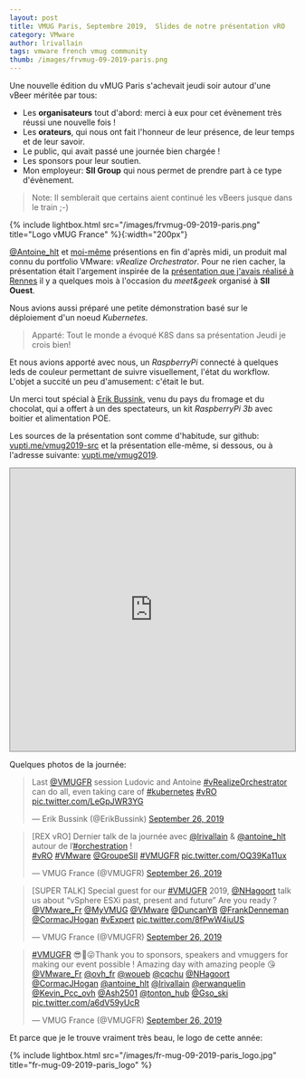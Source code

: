 ```yaml
---
layout: post
title: VMUG Paris, Septembre 2019,  Slides de notre présentation vRO
category: VMware
author: lrivallain
tags: vmware french vmug community
thumb: /images/frvmug-09-2019-paris.png
---
```


Une nouvelle édition du vMUG Paris s'achevait jeudi soir autour d'une vBeer méritée par tous:

* Les **organisateurs** tout d'abord: merci à eux pour cet évènement très réussi une nouvelle fois !
* Les **orateurs**, qui nous ont fait l'honneur de leur présence, de leur temps et de leur savoir.
* Le public, qui avait passé une journée bien chargée !
* Les sponsors pour leur soutien.
* Mon employeur: **SII Group** qui nous permet de prendre part à ce type d'évènement.

> Note: Il semblerait que certains aient continué les vBeers jusque dans le train ;-)

{% include lightbox.html src="/images/frvmug-09-2019-paris.png" title="Logo vMUG France" %}{:width="200px"}

[@Antoine_hlt](/about/#aharlaut) et [moi-même](/about/#lrivallain) présentions en fin d'après midi, un produit mal connu du portfolio VMware: *vRealize Orchestrator*. Pour ne rien cacher, la présentation était l'argement inspirée de la [présentation que j'avais réalisé à Rennes](/2019/03/08/vmug-france-meetandgeek-rennes-bilan/) il y a quelques mois à l'occasion du *meet&geek* organisé à **SII Ouest**.

Nous avions aussi préparé une petite démonstration basé sur le déploiement d'un noeud *Kubernetes*.

>Apparté: Tout le monde a évoqué K8S dans sa présentation Jeudi je crois bien!

Et nous avions apporté avec nous, un *RaspberryPi* connecté à quelques leds de couleur permettant de suivre visuellement, l'état du workflow. L'objet a succité un peu d'amusement: c'était le but.

Un merci tout spécial à [Erik Bussink](https://twitter.com/ErikBussink), venu du pays du fromage et du chocolat, qui a offert à un des spectateurs, un kit *RaspberryPi 3b* avec boitier et alimentation POE.

Les sources de la présentation sont comme d'habitude, sur github: [vupti.me/vmug2019-src](https://vupti.me/vmug2019-src) et la présentation elle-même, si dessous, ou à l'adresse suivante: [vupti.me/vmug2019](https://vupti.me/vmug2019).

<div>
  <iframe width="100%" height="500" src="https://vupti.me/vmug2019" style="border: 1px solid grey;"></iframe>
</div>

Quelques photos de la journée:

<blockquote class="twitter-tweet"><p lang="en" dir="ltr">Last <a href="https://twitter.com/VMUGFR?ref_src=twsrc%5Etfw">@VMUGFR</a> session Ludovic and Antoine <a href="https://twitter.com/hashtag/vRealizeOrchestrator?src=hash&amp;ref_src=twsrc%5Etfw">#vRealizeOrchestrator</a> can do all, even taking care of <a href="https://twitter.com/hashtag/kubernetes?src=hash&amp;ref_src=twsrc%5Etfw">#kubernetes</a> <a href="https://twitter.com/hashtag/vRO?src=hash&amp;ref_src=twsrc%5Etfw">#vRO</a> <a href="https://t.co/LeGpJWR3YG">pic.twitter.com/LeGpJWR3YG</a></p>&mdash; Erik Bussink (@ErikBussink) <a href="https://twitter.com/ErikBussink/status/1177218278101606401?ref_src=twsrc%5Etfw">September 26, 2019</a></blockquote> <script async src="https://platform.twitter.com/widgets.js" charset="utf-8"></script> 

<blockquote class="twitter-tweet"><p lang="fr" dir="ltr">[REX vRO] Dernier talk de la journée avec <a href="https://twitter.com/lrivallain?ref_src=twsrc%5Etfw">@lrivallain</a> &amp; <a href="https://twitter.com/antoine_hlt?ref_src=twsrc%5Etfw">@antoine_hlt</a> autour de l’<a href="https://twitter.com/hashtag/orchestration?src=hash&amp;ref_src=twsrc%5Etfw">#orchestration</a> !<br> <a href="https://twitter.com/hashtag/vRO?src=hash&amp;ref_src=twsrc%5Etfw">#vRO</a> <a href="https://twitter.com/hashtag/VMware?src=hash&amp;ref_src=twsrc%5Etfw">#VMware</a> <a href="https://twitter.com/GroupeSII?ref_src=twsrc%5Etfw">@GroupeSII</a> <a href="https://twitter.com/hashtag/VMUGFR?src=hash&amp;ref_src=twsrc%5Etfw">#VMUGFR</a> <a href="https://t.co/OQ39Ka11ux">pic.twitter.com/OQ39Ka11ux</a></p>&mdash; VMUG France (@VMUGFR) <a href="https://twitter.com/VMUGFR/status/1177225744046526464?ref_src=twsrc%5Etfw">September 26, 2019</a></blockquote> <script async src="https://platform.twitter.com/widgets.js" charset="utf-8"></script>

<blockquote class="twitter-tweet"><p lang="en" dir="ltr">[SUPER TALK] Special guest for our <a href="https://twitter.com/hashtag/VMUGFR?src=hash&amp;ref_src=twsrc%5Etfw">#VMUGFR</a> 2019, <a href="https://twitter.com/NHagoort?ref_src=twsrc%5Etfw">@NHagoort</a> talk us about “vSphere ESXi past, present and future” Are you ready ? <a href="https://twitter.com/VMware_Fr?ref_src=twsrc%5Etfw">@VMware_Fr</a> <a href="https://twitter.com/MyVMUG?ref_src=twsrc%5Etfw">@MyVMUG</a> <a href="https://twitter.com/VMware?ref_src=twsrc%5Etfw">@VMware</a> <a href="https://twitter.com/DuncanYB?ref_src=twsrc%5Etfw">@DuncanYB</a> <a href="https://twitter.com/FrankDenneman?ref_src=twsrc%5Etfw">@FrankDenneman</a> <a href="https://twitter.com/CormacJHogan?ref_src=twsrc%5Etfw">@CormacJHogan</a> <a href="https://twitter.com/hashtag/vExpert?src=hash&amp;ref_src=twsrc%5Etfw">#vExpert</a> <a href="https://t.co/8fPwW4iuUS">pic.twitter.com/8fPwW4iuUS</a></p>&mdash; VMUG France (@VMUGFR) <a href="https://twitter.com/VMUGFR/status/1177148685031002112?ref_src=twsrc%5Etfw">September 26, 2019</a></blockquote> <script async src="https://platform.twitter.com/widgets.js" charset="utf-8"></script> 

<blockquote class="twitter-tweet"><p lang="en" dir="ltr"><a href="https://twitter.com/hashtag/VMUGFR?src=hash&amp;ref_src=twsrc%5Etfw">#VMUGFR</a> 😎🤟😜Thank you to sponsors, speakers and vmuggers for making our event possible ! Amazing day with amazing people 😘<a href="https://twitter.com/VMware_Fr?ref_src=twsrc%5Etfw">@VMware_Fr</a> <a href="https://twitter.com/ovh_fr?ref_src=twsrc%5Etfw">@ovh_fr</a> <a href="https://twitter.com/woueb?ref_src=twsrc%5Etfw">@woueb</a> <a href="https://twitter.com/cqchu?ref_src=twsrc%5Etfw">@cqchu</a> <a href="https://twitter.com/NHagoort?ref_src=twsrc%5Etfw">@NHagoort</a> <a href="https://twitter.com/CormacJHogan?ref_src=twsrc%5Etfw">@CormacJHogan</a> <a href="https://twitter.com/antoine_hlt?ref_src=twsrc%5Etfw">@antoine_hlt</a> <a href="https://twitter.com/lrivallain?ref_src=twsrc%5Etfw">@lrivallain</a> <a href="https://twitter.com/erwanquelin?ref_src=twsrc%5Etfw">@erwanquelin</a> <a href="https://twitter.com/Kevin_Pcc_ovh?ref_src=twsrc%5Etfw">@Kevin_Pcc_ovh</a> <a href="https://twitter.com/Ash2501?ref_src=twsrc%5Etfw">@Ash2501</a> <a href="https://twitter.com/tonton_hub?ref_src=twsrc%5Etfw">@tonton_hub</a> <a href="https://twitter.com/Gso_ski?ref_src=twsrc%5Etfw">@Gso_ski</a> <a href="https://t.co/a6dV59yUcR">pic.twitter.com/a6dV59yUcR</a></p>&mdash; VMUG France (@VMUGFR) <a href="https://twitter.com/VMUGFR/status/1177250467535040512?ref_src=twsrc%5Etfw">September 26, 2019</a></blockquote> <script async src="https://platform.twitter.com/widgets.js" charset="utf-8"></script>

Et parce que je le trouve vraiment très beau, le logo de cette année:

{% include lightbox.html src="/images/fr-mug-09-2019-paris_logo.jpg" title="fr-mug-09-2019-paris_logo" %}